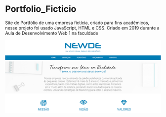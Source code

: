 # Portfolio_Ficticio
Site de Portfólio de uma empresa fictícia, criado para fins acadêmicos, nesse projeto foi usado JavaScript, HTML e CSS.
Criado em 2019 durante a Aula de Desenvolvimento Web 1 na faculdade

![Site_Portfolio_Ficticio](Site_Portfolio_Ficticio.PNG)

